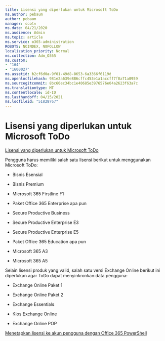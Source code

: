 ```yaml
---
title: Lisensi yang diperlukan untuk Microsoft ToDo
ms.author: pebaum
author: pebaum
manager: scotv
ms.date: 04/21/2020
ms.audience: Admin
ms.topic: article
ms.service: o365-administration
ROBOTS: NOINDEX, NOFOLLOW
localization_priority: Normal
ms.collection: Adm_O365
ms.custom:
- "164"
- "1600027"
ms.assetid: b2cf6d0a-9f01-49d8-8653-6a3366f6119d
ms.openlocfilehash: 981e2a639e886cffc453e1a1accff7f8a71a0959
ms.sourcegitcommit: 8bc60ec34bc1e40685e3976576e04a2623f63a7c
ms.translationtype: MT
ms.contentlocale: id-ID
ms.lasthandoff: 04/15/2021
ms.locfileid: "51828767"
---
```

# <a name="required-licenses-for-microsoft-todo"></a>Lisensi yang diperlukan untuk Microsoft ToDo

[Lisensi yang diperlukan untuk Microsoft ToDo](https://support.office.com/article/381e9d1b-c500-49b5-973e-890fd86528d7.aspx)
  
Pengguna harus memiliki salah satu lisensi berikut untuk menggunakan Microsoft ToDo:
  
- Bisnis Esensial

- Bisnis Premium

- Microsoft 365 Firstline F1

- Paket Office 365 Enterprise apa pun

- Secure Productive Business

- Secure Productive Enterprise E3

- Secure Productive Enterprise E5

- Paket Office 365 Education apa pun

- Microsoft 365 A3

- Microsoft 365 A5

Selain lisensi produk yang valid, salah satu versi Exchange Online berikut ini diperlukan agar ToDo dapat menyinkronkan data pengguna:
  
- Exchange Online Paket 1

- Exchange Online Paket 2

- Exchange Essentials

- Kios Exchange Online

- Exchange Online POP

[Menetapkan lisensi ke akun pengguna dengan Office 365 PowerShell](https://docs.microsoft.com/office365/enterprise/powershell/assign-licenses-to-user-accounts-with-office-365-powershell )
  